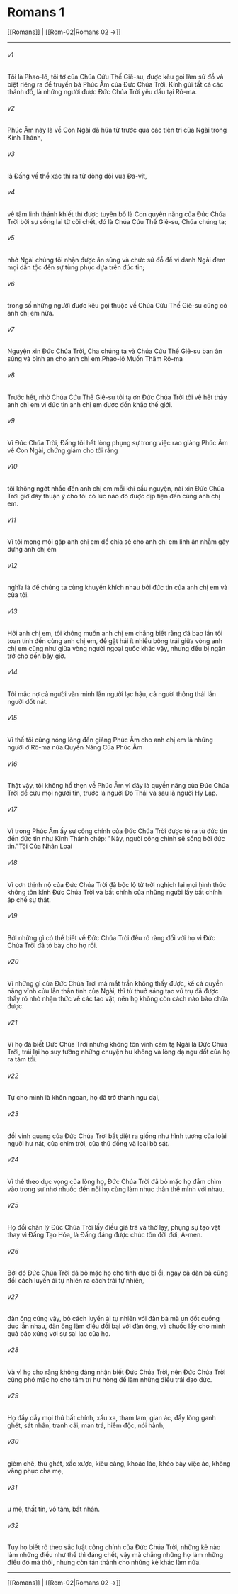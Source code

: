 # Romans 1

[[Romans]] | [[Rom-02|Romans 02 →]]
***



###### v1 
Tôi là Phao-lô, tôi tớ của Chúa Cứu Thế Giê-su, được kêu gọi làm sứ đồ và biệt riêng ra để truyền bá Phúc Âm của Đức Chúa Trời. Kính gửi tất cả các thánh đồ, là những người được Đức Chúa Trời yêu dấu tại Rô-ma. 

###### v2 
Phúc Âm này là về Con Ngài đã hứa từ trước qua các tiên tri của Ngài trong Kinh Thánh, 

###### v3 
là Đấng về thể xác thì ra từ dòng dõi vua Đa-vít, 

###### v4 
về tâm linh thánh khiết thì được tuyên bố là Con quyền năng của Đức Chúa Trời bởi sự sống lại từ cõi chết, đó là Chúa Cứu Thế Giê-su, Chúa chúng ta; 

###### v5 
nhờ Ngài chúng tôi nhận được ân sủng và chức sứ đồ để vì danh Ngài đem mọi dân tộc đến sự tùng phục dựa trên đức tin; 

###### v6 
trong số những người được kêu gọi thuộc về Chúa Cứu Thế Giê-su cũng có anh chị em nữa. 

###### v7 
Nguyện xin Đức Chúa Trời, Cha chúng ta và Chúa Cứu Thế Giê-su ban ân sủng và bình an cho anh chị em.Phao-lô Muốn Thăm Rô-ma 

###### v8 
Trước hết, nhờ Chúa Cứu Thế Giê-su tôi tạ ơn Đức Chúa Trời tôi về hết thảy anh chị em vì đức tin anh chị em được đồn khắp thế giới. 

###### v9 
Vì Đức Chúa Trời, Đấng tôi hết lòng phụng sự trong việc rao giảng Phúc Âm về Con Ngài, chứng giám cho tôi rằng 

###### v10 
tôi không ngớt nhắc đến anh chị em mỗi khi cầu nguyện, nài xin Đức Chúa Trời giờ đây thuận ý cho tôi có lúc nào đó được dịp tiện đến cùng anh chị em. 

###### v11 
Vì tôi mong mỏi gặp anh chị em để chia sẻ cho anh chị em linh ân nhằm gây dựng anh chị em 

###### v12 
nghĩa là để chúng ta cùng khuyến khích nhau bởi đức tin của anh chị em và của tôi. 

###### v13 
Hỡi anh chị em, tôi không muốn anh chị em chẳng biết rằng đã bao lần tôi toan tính đến cùng anh chị em, để gặt hái ít nhiều bông trái giữa vòng anh chị em cũng như giữa vòng người ngoại quốc khác vậy, nhưng đều bị ngăn trở cho đến bây giờ. 

###### v14 
Tôi mắc nợ cả người văn minh lẫn người lạc hậu, cả người thông thái lẫn người dốt nát. 

###### v15 
Vì thế tôi cũng nóng lòng đến giảng Phúc Âm cho anh chị em là những người ở Rô-ma nữa.Quyền Năng Của Phúc Âm 

###### v16 
Thật vậy, tôi không hổ thẹn về Phúc Âm vì đây là quyền năng của Đức Chúa Trời để cứu mọi người tin, trước là người Do Thái và sau là người Hy Lạp. 

###### v17 
Vì trong Phúc Âm ấy sự công chính của Đức Chúa Trời được tỏ ra từ đức tin đến đức tin như Kinh Thánh chép: "Này, người công chính sẽ sống bởi đức tin."Tội Của Nhân Loại 

###### v18 
Vì cơn thịnh nộ của Đức Chúa Trời đã bộc lộ từ trời nghịch lại mọi hình thức không tôn kính Đức Chúa Trời và bất chính của những người lấy bất chính áp chế sự thật. 

###### v19 
Bởi những gì có thể biết về Đức Chúa Trời đều rõ ràng đối với họ vì Đức Chúa Trời đã tỏ bày cho họ rồi. 

###### v20 
Vì những gì của Đức Chúa Trời mà mắt trần không thấy được, kể cả quyền năng vĩnh cửu lẫn thần tính của Ngài, thì từ thuở sáng tạo vũ trụ đã được thấy rõ nhờ nhận thức về các tạo vật, nên họ không còn cách nào bào chữa được. 

###### v21 
Vì họ đã biết Đức Chúa Trời nhưng không tôn vinh cảm tạ Ngài là Đức Chúa Trời, trái lại họ suy tưởng những chuyện hư không và lòng dạ ngu dốt của họ ra tăm tối. 

###### v22 
Tự cho mình là khôn ngoan, họ đã trở thành ngu dại, 

###### v23 
đổi vinh quang của Đức Chúa Trời bất diệt ra giống như hình tượng của loài người hư nát, của chim trời, của thú đồng và loài bò sát. 

###### v24 
Vì thế theo dục vọng của lòng họ, Đức Chúa Trời đã bỏ mặc họ đắm chìm vào trong sự nhơ nhuốc đến nỗi họ cùng làm nhục thân thể mình với nhau. 

###### v25 
Họ đổi chân lý Đức Chúa Trời lấy điều giả trá và thờ lạy, phụng sự tạo vật thay vì Đấng Tạo Hóa, là Đấng đáng được chúc tôn đời đời, A-men. 

###### v26 
Bởi đó Đức Chúa Trời đã bỏ mặc họ cho tình dục bỉ ổi, ngay cả đàn bà cũng đổi cách luyến ái tự nhiên ra cách trái tự nhiên, 

###### v27 
đàn ông cũng vậy, bỏ cách luyến ái tự nhiên với đàn bà mà un đốt cuồng dục lẫn nhau, đàn ông làm điều đồi bại với đàn ông, và chuốc lấy cho mình quả báo xứng với sự sai lạc của họ. 

###### v28 
Và vì họ cho rằng không đáng nhận biết Đức Chúa Trời, nên Đức Chúa Trời cũng phó mặc họ cho tâm trí hư hỏng để làm những điều trái đạo đức. 

###### v29 
Họ đầy dẫy mọi thứ bất chính, xấu xa, tham lam, gian ác, đầy lòng ganh ghét, sát nhân, tranh cãi, man trá, hiểm độc, nói hành, 

###### v30 
gièm chê, thù ghét, xấc xược, kiêu căng, khoác lác, khéo bày việc ác, không vâng phục cha mẹ, 

###### v31 
u mê, thất tín, vô tâm, bất nhân. 

###### v32 
Tuy họ biết rõ theo sắc luật công chính của Đức Chúa Trời, những kẻ nào làm những điều như thế thì đáng chết, vậy mà chẳng những họ làm những điều đó mà thôi, nhưng còn tán thành cho những kẻ khác làm nữa.

***
[[Romans]] | [[Rom-02|Romans 02 →]]
